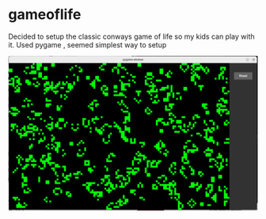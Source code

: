 # gameoflife
Decided to setup the classic conways game of life so my kids can play with it.
Used pygame , seemed simplest way to setup

![img.png](img.png)
